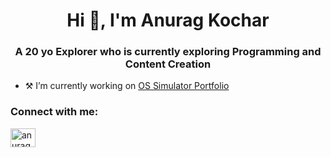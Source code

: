 <h1 align="center">Hi 👋, I'm Anurag Kochar</h1>
<h3 align="center">A 20 yo Explorer who is currently exploring Programming and Content Creation</h3>

- ⚒ I’m currently working on [OS Simulator Portfolio](https://anurag-kochar-os-portfolio.vercel.app/)

<h3 align="left">Connect with me:</h3>
<p align="left">
<a href="https://twitter.com/anurag__kochar" target="blank"><img align="center" src="https://raw.githubusercontent.com/rahuldkjain/github-profile-readme-generator/master/src/images/icons/Social/twitter.svg" alt="anurag__kochar" height="30" width="40" /></a>
</p>
